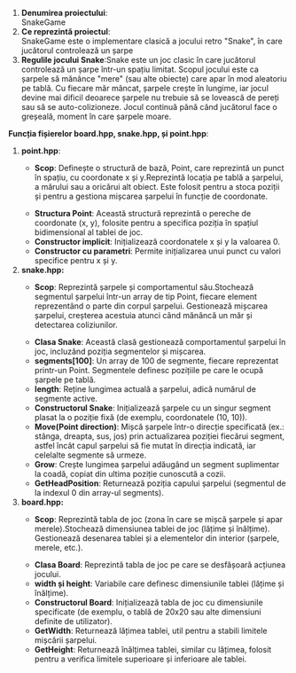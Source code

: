 <body >
<ol>
       
 <li><b> Denumirea proiectului</b>: </li>
SnakeGame

 <li><b>Ce reprezintă proiectul</b>: </li>
SnakeGame este o implementare clasică a jocului retro "Snake", în care jucătorul controlează un șarpe 

 <li><b>Regulile jocului Snake</b>:Snake este un joc clasic în care jucătorul controlează un șarpe într-un spațiu limitat. Scopul jocului este ca șarpele să mănânce "mere" (sau alte obiecte) care apar în mod aleatoriu pe tablă. Cu fiecare măr mâncat, șarpele crește în lungime, iar jocul devine mai dificil deoarece șarpele nu trebuie să se lovească de pereți sau să se auto-colizioneze. Jocul continuă până când jucătorul face o greșeală, moment în care șarpele moare. </li>

 </ol>
<b>Funcția fișierelor board.hpp, snake.hpp, și point.hpp</b>:
<body >
    <ol>
 <li><b>point.hpp</b>: </li>
           <ul>
<li><b> Scop</b>: Definește o structură de bază, Point, care reprezintă un punct în spațiu, cu coordonate x și y.Reprezintă locația pe tablă a șarpelui, a mărului sau a oricărui alt obiect.
Este folosit pentru a stoca poziții și pentru a gestiona mișcarea șarpelui în funcție de coordonate.</il>
           </ul>
            <ul>
<li> <b>Structura Point</b>: Această structură reprezintă o pereche de coordonate (x, y), folosite pentru a specifica poziția în spațiul bidimensional al tablei de joc.</il>
<li><b>Constructor implicit</b>: Inițializează coordonatele x și y la valoarea 0.</il>
<li><b>Constructor cu parametri</b>: Permite inițializarea unui punct cu valori specifice pentru x și y.</il>
</ul>

           

          
<li><b>snake.hpp:</b> </li>
           <ul>
<li><b>Scop</b>: Reprezintă șarpele și comportamentul său.Stochează segmentul șarpelui într-un array de tip Point, fiecare element reprezentând o parte din corpul șarpelui.
Gestionează mișcarea șarpelui, creșterea acestuia atunci când mănâncă un măr și detectarea coliziunilor.
</ul>
<ul>
<li><b>Clasa Snake</b>: Această clasă gestionează comportamentul șarpelui în joc, incluzând poziția segmentelor și mișcarea.</il>
<li><b>segments[100]</b>: Un array de 100 de segmente, fiecare reprezentat printr-un Point. Segmentele definesc pozițiile pe care le ocupă șarpele pe tablă.</il>
<li><b>length</b>: Reține lungimea actuală a șarpelui, adică numărul de segmente active.</il>
<li><b>Constructorul Snake</b>: Inițializează șarpele cu un singur segment plasat la o poziție fixă (de exemplu, coordonatele (10, 10)).</il>
<li><b>Move(Point direction)</b>: Mișcă șarpele într-o direcție specificată (ex.: stânga, dreapta, sus, jos) prin actualizarea poziției fiecărui segment, astfel încât capul șarpelui să fie mutat în direcția indicată, iar celelalte segmente să urmeze.</il>
<li><b>Grow</b>: Crește lungimea șarpelui adăugând un segment suplimentar la coadă, copiat din ultima poziție cunoscută a cozii.</il>
<li><b>GetHeadPosition</b>: Returnează poziția capului șarpelui (segmentul de la indexul 0 din array-ul segments).</il>
</ul>





 <li><b>board.hpp:</b> </li>
 <ul>
<li><b>Scop</b>: Reprezintă tabla de joc (zona în care se mișcă șarpele și apar merele).Stochează dimensiunea tablei de joc (lățime și înălțime).
Gestionează desenarea tablei și a elementelor din interior (șarpele, merele, etc.).</li>
 </ul>
 <ul>
<li> <b>Clasa Board</b>: Reprezintă tabla de joc pe care se desfășoară acțiunea jocului.</li>
<li><b>width și height</b>: Variabile care definesc dimensiunile tablei (lățime și înălțime).</li>
<li><b>Constructorul Board</b>: Inițializează tabla de joc cu dimensiunile specificate (de exemplu, o tablă de 20x20 sau alte dimensiuni definite de utilizator).</li>
<li><b>GetWidth</b>: Returnează lățimea tablei, util pentru a stabili limitele mișcării șarpelui.</li>
<li><b>GetHeight</b>: Returnează înălțimea tablei, similar cu lățimea, folosit pentru a verifica limitele superioare și inferioare ale tablei.</li>
</ul>
</ol>
</body>
